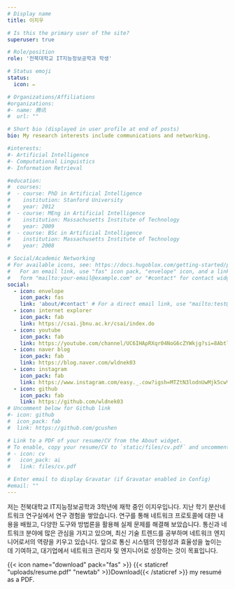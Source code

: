 ```yaml
---
# Display name
title: 이지우

# Is this the primary user of the site?
superuser: true

# Role/position
role: '전북대학교 IT지능정보공학과 학생'

# Status emoji
status:
  icon: ✏️

# Organizations/Affiliations
#organizations:
#- name: 腾讯
#  url: ""

# Short bio (displayed in user profile at end of posts)
bio: My research interests include communications and networking.

#interests:
#- Artificial Intelligence
#- Computational Linguistics
#- Information Retrieval

#education:
#  courses:
#  - course: PhD in Artificial Intelligence
#    institution: Stanford University
#    year: 2012
#  - course: MEng in Artificial Intelligence
#    institution: Massachusetts Institute of Technology
#    year: 2009
#  - course: BSc in Artificial Intelligence
#    institution: Massachusetts Institute of Technology
#    year: 2008

# Social/Academic Networking
# For available icons, see: https://docs.hugoblox.com/getting-started/page-builder/#icons
#   For an email link, use "fas" icon pack, "envelope" icon, and a link in the
#   form "mailto:your-email@example.com" or "#contact" for contact widget.
social:
  - icon: envelope
    icon_pack: fas
    link: 'about/#contact' # For a direct email link, use "mailto:test@example.org".
  - icon: internet explorer
    icon_pack: fab
    link: https://csai.jbnu.ac.kr/csai/index.do
  - icon: youtube
    icon_pack: fab
    link: https://youtube.com/channel/UC6IHApRXqr04NoG6cZYWkjg?si=8AbtlfreJzhk4oP6  
  - icon: naver blog
    icon_pack: fab
    link: https://blog.naver.com/wldnek03
  - icon: instagram
    icon_pack: fab
    link: https://www.instagram.com/easy._.cow?igsh=MTZtN3lodnUwMjk5cw%3D%3D&utm_source=qr
  - icon: github
    icon_pack: fab
    link: https://github.com/wldnek03
# Uncomment below for Github link
#- icon: github
#  icon_pack: fab
#  link: https://github.com/gcushen

# Link to a PDF of your resume/CV from the About widget.
# To enable, copy your resume/CV to `static/files/cv.pdf` and uncomment the lines below.
# - icon: cv
#   icon_pack: ai
#   link: files/cv.pdf

# Enter email to display Gravatar (if Gravatar enabled in Config)
#email: ""
---
```

저는 전북대학교 IT지능정보공학과 3학년에 재학 중인 이지우입니다. 지난 학기 분산네트워크 연구실에서 연구 경험을 쌓았습니다. 연구를 통해 네트워크 프로토콜에 대한 내용을 배웠고, 다양한 도구와 방법론을 활용해 실제 문제를 해결해 보았습니다. 통신과 네트워크 분야에 많은 관심을 가지고 있으며, 최신 기술 트렌드를 공부하며 네트워크 엔지니어로서의 역량을 키우고 있습니다. 앞으로 통신 시스템의 안정성과 효율성을 높이는 데 기여하고, 대기업에서 네트워크 관리자 및 엔지니어로 성장하는 것이 목표입니다.

{{< icon name="download" pack="fas" >}} {{< staticref "uploads/resume.pdf" "newtab" >}}Download{{< /staticref >}} my resumé as a PDF.
